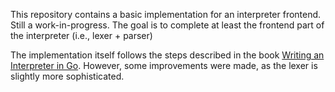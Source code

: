 This repository contains a basic implementation for an interpreter frontend. Still a work-in-progress. The goal is to complete at least the frontend part of the interpreter (i.e., lexer + parser)

The implementation itself follows the steps described in the book [Writing an Interpreter in Go](https://interpreterbook.com/). However, some improvements were made, as the lexer is slightly more sophisticated.